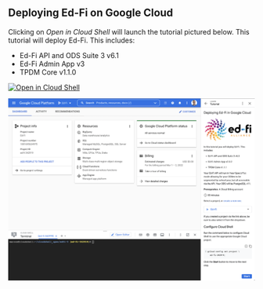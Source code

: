 ## Deploying Ed-Fi on Google Cloud
Clicking on *Open in Cloud Shell* will launch the tutorial pictured below. This tutorial will deploy Ed-Fi. This includes:

* Ed-Fi API and ODS Suite 3 v6.1
* Ed-Fi Admin App v3
* TPDM Core v1.1.0

[![Open in Cloud Shell](https://gstatic.com/cloudssh/images/open-btn.svg)](https://console.cloud.google.com?cloudshell_git_repo=https://github.com/K12-Analytics-Engineering/edfi.git&cloudshell_tutorial=tutorial.md)

![Ed-Fi](/assets/overview.png)

